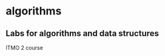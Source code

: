 # algorithms
Labs for algorithms and data structures
----------------------------------------
ITMO 2 course
